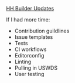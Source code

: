 [HH Builder Updates](https://github.com/adhocteam/homework_answers/commit/75128505ad047f99890cf0b3fbae8db509dc7250)

If I had more time:

- Contribution guildlines
- Issue templates
- Tests
- CI workflows
- Editorconfig
- Linting
- Pulling in USWDS
- User testing
